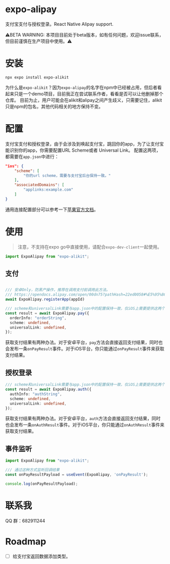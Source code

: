 # expo-alipay

支付宝支付与授权登录。React Native Alipay support.

⚠️BETA WARNING: 本项目目前处于beta版本，如有任何问题，欢迎issue联系，但目前谨慎在生产项目中使用。⚠️

# 安装

```shell
npx expo install expo-alikit
```
为什么是`expo-alikit`？因为`expo-alipay`的名字在npm中已经被占用，但后者看起来只是一个demo项目，目前我正在尝试联系作者，看看是否可以让他删掉那个仓库。
目前为止，用户可能会在alikit和alipay之间产生歧义，只需要记住，alikit只是npm的包名，其他代码相关的地方保持不变。

# 配置

支付宝支付和授权登录，由于会涉及到唤起支付宝，跳回你的app，为了让支付宝能识别你的app，你需要配置URL Scheme或者 Universal Link。
配置这两项，都需要在`app.json`中进行：

```json
"ios": {
    "scheme": [
        "你的url scheme，需要与支付宝后台保持一致。"
    ],
    "associatedDomains": [
        "applinks:example.com"
    ]
}
```

通用连接配置部分可以参考一下[苹果官方文档](https://developer.apple.com/documentation/xcode/supporting-associated-domains)。

# 使用

> 注意，不支持在expo go中直接使用，请配合`expo-dev-client`一起使用。

```ts
import ExpoAlipay from "expo-alikit";
```

## 支付

```ts

/// 安卓Only，防黑产操作，推荐在调用支付前调用此方法。
/// https://opendocs.alipay.com/open/00dn75?pathHash=22ed0058#%E5%95%86%E6%88%B7appId%E6%B3%A8%E5%86%8C
await ExpoAlipay.registerApp(appId)

/// scheme和universalLink需要与app.json中的配置保持一致，仅iOS上需要提供这两个字段。
const result = await ExpoAlipay.pay({
  orderInfo: "orderString",
  scheme: undefined,
  universalLink: undefined,
});
```

获取支付结果有两种办法。对于安卓平台，`pay`方法会直接返回支付结果，同时也会发布一条`onPayResult`事件。对于iOS平台，你只能通过`onPayResult`事件来获取支付结果。

## 授权登录

```ts
/// scheme和universalLink需要与app.json中的配置保持一致，仅iOS上需要提供这两个字段。
const result = await ExpoAlipay.auth({
  authInfo: "authString",
  scheme: undefined,
  universalLink: undefined,
});
```

获取支付结果有两种办法。对于安卓平台，`auth`方法会直接返回支付结果，同时也会发布一条`onAuthResult`事件。对于iOS平台，你只能通过`onAuthResult`事件来获取支付结果。

## 事件监听

```ts
import ExpoAlipay from "expo-alikit";

/// 通过这种方式监听回调结果
const onPayResultPayload = useEvent(ExpoAlipay, 'onPayResult');

console.log(onPayResultPayload);
```

# 联系我

QQ 群：682911244

# Roadmap

- [ ] 给支付宝返回数据添加类型。